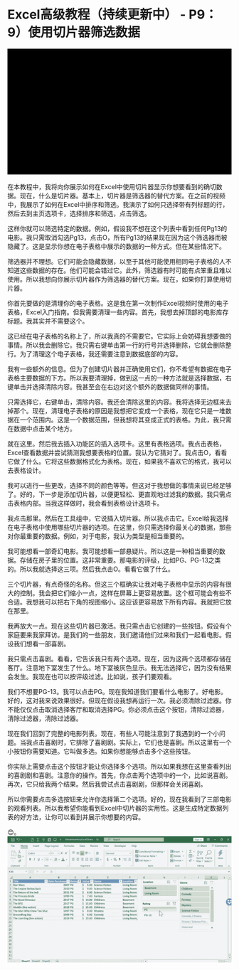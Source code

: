 # Excel高级教程（持续更新中） - P9：9）使用切片器筛选数据 

![](img/d54156bd30b07153a718845985588c54_0.png)

在本教程中，我将向你展示如何在Excel中使用切片器显示你想要看到的确切数据。现在，什么是切片器。基本上，切片器是筛选器的替代方案。在之前的视频中，我展示了如何在Excel中排序和筛选。我演示了如何只选择带有列标题的行，然后去到主页选项卡，选择排序和筛选，点击筛选。

这样你就可以筛选特定的数据。例如，假设我不想在这个列表中看到任何Pg13的电影。我只需取消勾选Pg13，点击O，所有Pg13的结果现在因为这个筛选器而被隐藏了。这是显示你想在电子表格中展示的数据的一种方式。但在某些情况下。

筛选器并不理想。它们可能会隐藏数据，以至于其他可能使用相同电子表格的人不知道这些数据的存在。他们可能会错过它。此外，筛选器有时可能有点笨重且难以使用。所以我想向你展示切片器作为筛选器的替代方案。现在，如果你打算使用切片器。

你首先要做的是清理你的电子表格。这是我在第一次制作Excel视频时使用的电子表格，Excel入门指南。但我需要清理一些内容。首先，我想去掉顶部的电影库存标题。我其实并不需要这个。

这已经在电子表格的名称上了，所以我真的不需要它。它实际上会妨碍我想要做的事情。所以我会删除它。我只需右键单击第一行的行号并选择删除，它就会删除整行。为了清理这个电子表格，我还需要注意到数据底部的内容。

我有一些额外的信息。但为了创建切片器并正确使用它们，你不希望有数据在电子表格主要数据的下方。所以我要清理掉，做到这一点的一种方法就是选择数据，右键单击并选择清除内容。我甚至会在右边对这个额外的数据做同样的事情。

只需选择它，右键单击，清除内容。我还会清除这里的内容。我将选择无边框来去掉那个。现在，清理电子表格的原因是我想把它变成一个表格，现在它只是一堆数据在一个范围内。这是一个数据范围，但我想将其变成正式的表格。为此，我只需在数据中点击某个地方。

就在这里。然后我去插入功能区的插入选项卡。这里有表格选项。我点击表格，Excel查看数据并尝试猜测我想要表格的位置。我认为它猜对了。我点击O，看看它做了什么。它将这些数据格式化为表格。现在，如果我不喜欢它的格式，我可以去表格设计。

我可以进行一些更改，选择不同的颜色等等。但这对于我想做的事情来说已经足够了。好的，下一步是添加切片器，以便更轻松、更直观地过滤我的数据。我只需点击表格内部。当我这样做时，我会看到表格设计选项卡。

我点击那里。然后在工具组中，它说插入切片器。所以我点击它。Excel给我选择在电子表格中使用哪些切片器的选项。在这里，你只需选择你最关心的数据，那些对你最重要的数据。例如，对于电影，我认为类型是相当重要的。

我可能想看一部奇幻电影。我可能想看一部悬疑片。所以这是一种相当重要的数据。存储在房子里的位置。这非常重要。那电影的评级，比如PG、PG-13之类的。所以我就选择这三项。然后我点击O。看看它做了什么。

三个切片器，有点奇怪的名称。但这三个框确实让我对电子表格中显示的内容有很大的控制。我会把它们缩小一点，这样在屏幕上更容易放置。这个框可能会有些不合适。我想我可以把右下角的视图缩小。这应该更容易放下所有内容。我就把它放在那里。

我再放大一点。现在这些切片器已激活。我只需点击它创建的一些按钮。假设有个家庭要来我家拜访。是我们的一些朋友，我们邀请他们过来和我们一起看电影。假设我们想看一部喜剧。

我只需点击喜剧。看看，它告诉我只有两个选项。现在，因为这两个选项都存储在客厅。注意地下室发生了什么。地下室被灰色显示。我无法选择它，因为没有结果会发生。我现在也可以按评级过滤。比如说，孩子们要观看。

我们不想要PG-13。我可以点击PG。现在我知道我们要看什么电影了。好电影。好的，这对我来说效果很好。但现在假设我想再运行一次。我必须清除过滤器。你不能仅仅点击取消选择客厅和取消选择PG。你必须点击这个按钮，清除过滤器，清除过滤器，清除过滤器。

现在我们回到了完整的电影列表。现在，有些人可能注意到了我遇到的一个小问题。当我点击喜剧时，它排除了喜剧剧。实际上，它们也是喜剧。所以这里有一个小按钮你需要知道。它叫做多选。如果你想能够点击多个这些按钮。

你实际上需要点击这个按钮才能让你选择多个选项。所以如果我想在这里查看列出的喜剧剧和喜剧。注意你的操作。首先，你点击两个选项中的一个，比如说喜剧。再次，它只给我两个结果。然后我尝试点击喜剧剧，但那样会关闭喜剧。

所以你需要点击多选按钮来允许你选择第二个选项。好的，现在我看到了三部电影的观看列表。所以我希望你能看到Excel中切片器的实用性。这是生成特定数据列表的好方法，让你可以看到并展示你想要的内容。

😊。![](img/d54156bd30b07153a718845985588c54_2.png)

